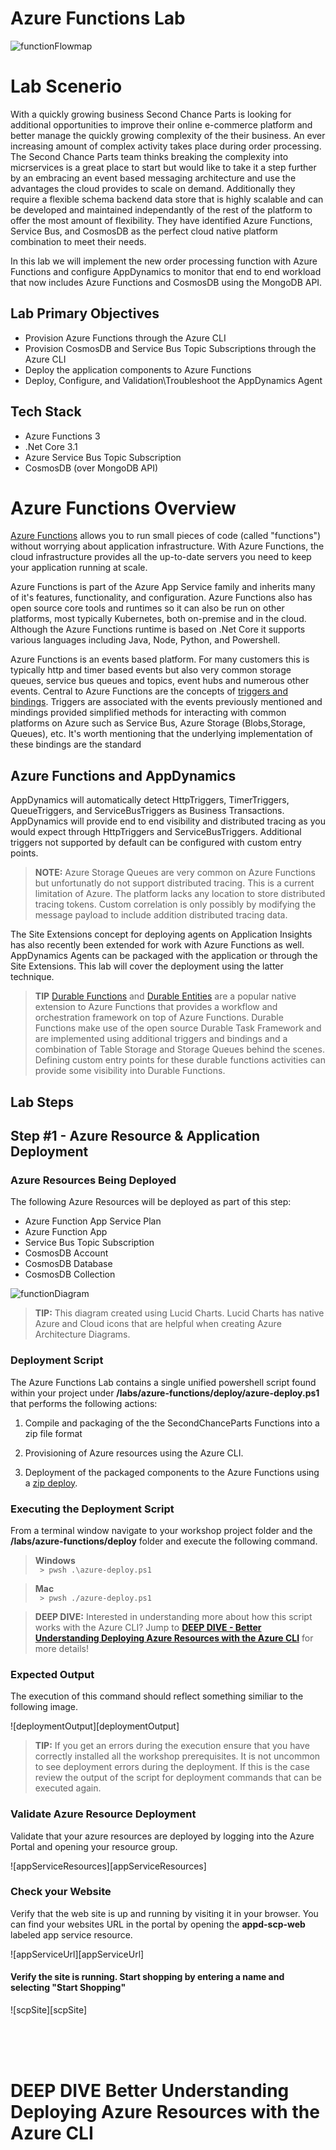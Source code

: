 # Azure Functions Lab

![functionFlowmap][functionFlowmap]

# Lab Scenerio

With a quickly growing business Second Chance Parts is looking for additional opportunities to improve their online e-commerce platform and better manage the quickly growing complexity of the their business. An ever increasing amount of complex activity takes place during order processing. The Second Chance Parts team thinks breaking the complexity into micrservices is a great place to start but would like to take it a step further by an embracing an event based messaging architecture and use the advantages the cloud provides to scale on demand.   Additionally they require a flexible schema backend data store that is highly scalable and can be developed and maintained independantly of the rest of the platform to offer the most amount of flexibility. They have identified Azure Functions, Service Bus, and CosmosDB as the perfect cloud native platform combination to meet their needs.

In this lab we will implement the new order processing function with Azure Functions and configure AppDynamics to monitor that end to end workload that now includes Azure Functions and CosmosDB using the MongoDB API.  

## Lab Primary Objectives

* Provision Azure Functions through the Azure CLI
* Provision CosmosDB and Service Bus Topic Subscriptions through the Azure CLI
* Deploy the application components to Azure Functions
* Deploy, Configure, and Validation\Troubleshoot the AppDynamics Agent 

## Tech Stack

* Azure Functions 3
* .Net Core 3.1
* Azure Service Bus Topic Subscription
* CosmosDB (over MongoDB API) 


# Azure Functions Overview

[Azure Functions](https://docs.microsoft.com/en-us/azure/azure-functions/functions-overview) allows you to run small pieces of code (called "functions") without worrying about application infrastructure. With Azure Functions, the cloud infrastructure provides all the up-to-date servers you need to keep your application running at scale. 

Azure Functions is part of the Azure App Service family and inherits many of it's features, functionality, and configuration. Azure Functions also has open source core tools and runtimes so it can also be run on other platforms, most typically Kubernetes, both on-premise and in the cloud. Although the Azure Functions runtime is based on .Net Core it supports various languages including Java, Node, Python, and Powershell.

Azure Functions is an events based platform.  For many customers this is typically http and timer based events but also very common storage queues, service bus queues and topics, event hubs and numerous other events.  Central to Azure Functions are the concepts of [triggers and bindings](https://docs.microsoft.com/en-us/azure/azure-functions/functions-triggers-bindings).  Triggers are associated with the events previously mentioned and mindings provided simplified methods for interacting with common platforms on Azure such as Service Bus, Azure Storage (Blobs,Storage, Queues), etc. It's worth mentioning that the underlying implementation of these bindings are the standard 

## Azure Functions and AppDynamics

AppDynamics will automatically detect HttpTriggers, TimerTriggers, QueueTriggers, and ServiceBusTriggers as Business Transactions.  AppDynamics will provide end to end visibility and distributed tracing as you would expect through HttpTriggers and ServiceBusTriggers. Additional triggers not supported by default can be configured with custom entry points.

> **NOTE:**  Azure Storage Queues are very common on Azure Functions but unfortunatly do not support distributed tracing.  This is a current limitation of Azure. The platform lacks any location to store distributed tracing tokens. Custom correlation is only possibly by modifying the message payload to include addition distributed tracing data.

The Site Extensions concept for deploying agents on Application Insights has also recently been extended for work with Azure Functions as well.  AppDynamics Agents can be packaged with the application or through the Site Extensions.  This lab will cover the deployment using the latter technique. 

> **TIP** [Durable Functions](https://docs.microsoft.com/en-us/azure/azure-functions/durable/durable-functions-overview?tabs=csharp) and [Durable Entities](https://docs.microsoft.com/en-us/azure/azure-functions/durable/durable-functions-entities?tabs=csharp) are a popular native extension to Azure Functions that provides a workflow and orchestration framework on top of Azure Functions.  Durable Functions make use of the open source Durable Task Framework and are implemented using additional triggers and bindings and a combination of Table Storage and Storage Queues behind the scenes. Defining custom entry points for these durable functions activities can provide some visibility into Durable Functions.

## Lab Steps

## **Step #1** - Azure Resource & Application Deployment

### **Azure Resources Being Deployed**

The following Azure Resources will be deployed as part of this step:
  
  * Azure Function App Service Plan
  * Azure Function App
  * Service Bus Topic Subscription
  * CosmosDB Account
  * CosmosDB Database
  * CosmosDB Collection

![functionDiagram][functionDiagram]

> **TIP:** This diagram created using Lucid Charts. Lucid Charts has native Azure and Cloud icons that are helpful when creating Azure Architecture Diagrams. 

### **Deployment Script**
The Azure Functions Lab contains a single unified powershell script found within your project under **/labs/azure-functions/deploy/azure-deploy.ps1** that performs the following actions:

1. Compile and packaging of the the SecondChanceParts Functions into a zip file format 

2. Provisioning of Azure resources using the Azure CLI.

3. Deployment of the packaged components to the Azure Functions using a [zip deploy](https://docs.microsoft.com/en-us/azure/azure-functions/deployment-zip-push). 


### Executing the Deployment Script

From a terminal window navigate to your workshop project folder and the **/labs/azure-functions/deploy** folder and execute the following command.

> **Windows**  
``` > pwsh .\azure-deploy.ps1```

> **Mac**  
``` > pwsh ./azure-deploy.ps1```

> **DEEP DIVE:** Interested in understanding more about how this script works with the Azure CLI? Jump to **[DEEP DIVE - Better Understanding Deploying Azure Resources with the Azure CLI](#understandingdeploy)** for more details!

### **Expected Output**

The execution of this command should reflect something similiar to the following image. 

![deploymentOutput][deploymentOutput]

> **TIP:** If you get an errors during the execution ensure that you have correctly installed all the workshop prerequisites.  It is not uncommon to see deployment errors during the deployment. If this is the case review the output of the script for deployment commands that can be executed again.

### **Validate Azure Resource Deployment**

Validate that your azure resources are deployed by logging into the Azure Portal and opening your resource group.

![appServiceResources][appServiceResources]

### **Check your Website**

Verify that the web site is up and running by visiting it in your browser. You can find your websites URL in the portal by opening the **appd-scp-web** labeled app service resource. 

![appServiceUrl][appServiceUrl]

#### Verify the site is running. Start shopping by entering a name and selecting "Start Shopping"

![scpSite][scpSite]


<br><br><br>

# **DEEP DIVE** Better Understanding Deploying Azure Resources with the Azure CLI 
<a name="understandingdeploy"></a>




[functionFlowmap]: ../../images/labs/function_flowmap.png "functionsFlowmap"
[functionDiagram]: ../../images/labs/function_resource_diagram.png "functionDiagram"